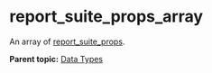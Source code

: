 # report_suite_props_array

An array of [report_suite_props](r_report_suite_props.md#).

**Parent topic:** [Data Types](../data_types/c_datatypes.md)

